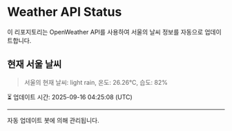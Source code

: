 
# Weather API Status

이 리포지토리는 OpenWeather API를 사용하여 서울의 날씨 정보를 자동으로 업데이트합니다.

## 현재 서울 날씨
> 서울의 현재 날씨: light rain, 온도: 26.26°C, 습도: 82%

⏳ 업데이트 시간: 2025-09-16 04:25:08 (UTC)

---
자동 업데이트 봇에 의해 관리됩니다.

